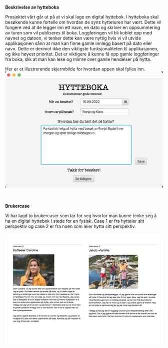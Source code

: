 **Beskrivelse av hytteboka**

Prosjektet vårt går ut på at vi skal lage en digital hyttebok. I hytteboka skal besøkende kunne fortelle om hvordan de syns hytteturen har vært. Dette vil fungere ved at de legger inn ett navn, en dato og skriver en oppsummering av turen som vil publiseres til boka. Loggføringen vil bli koblet opp med navnet og datoen, vi tenker dette kan være nyttig hvis vi vil utvide applikasjonen sånn at man kan finne gamle innlegg basert på dato eller navn. Dette er derimot ikke den viktigste funksjonaliteten til applikasjonen, og ikke høyest prioritet. Det er viktigere å kunne få opp gamle loggføringer fra boka, slik at man kan lese og mimre over gamle hendelser på hytta.

Her er et illustrerende skjermbilde for hvordan appen skal fylles inn.
![Example](main/resources/hytte/core/eksempel.jpg)
<br />
<br />
<br />

**Brukercase**

Vi har lagd to brukercaser som tar for seg hvorfor man kunne tenke seg å ha en digital hyttebok i stede for en fysisk. Case 1 er fra hytteier sitt perspektiv og case 2 er fra noen som leier hytta sitt perspektiv.

![Usercases](main/resources/hytte/core/userCases.jpg)
